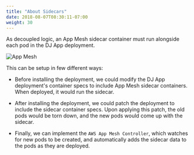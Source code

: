 ```yaml
---
title: "About Sidecars"
date: 2018-08-07T08:30:11-07:00
weight: 30
---
```


As decoupled logic, an App Mesh sidecar container must run alongside each pod in the DJ App deployment.  

![App Mesh](/images/app_mesh_ga/101-side-car-proxy.png)

This can be setup in few different ways:

* Before installing the deployment, we could modify the DJ App deployment's container specs to include App Mesh sidecar containers.  When deployed, it would run the sidecar.

* After installing the deployment, we could patch the deployment to include the sidecar container specs.  Upon applying this patch, the old pods would be torn down, and the new pods would come up with the sidecar.

* Finally, we can implement the `AWS App Mesh Controller`, which watches for new pods to be created, and automatically adds the sidecar data to the pods as they are deployed.
